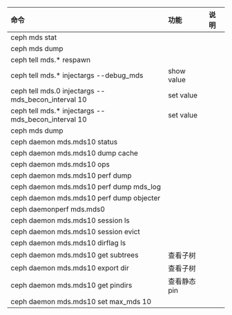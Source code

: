 |命令|功能|说明|
|:-|:-|:-|
|ceph mds stat|||
|ceph mds dump|||
|ceph tell mds.* respawn |||
|ceph tell mds.* injectargs --debug_mds |show value||
|ceph tell mds.0 injectargs --mds_becon_interval 10 |set value||
|ceph tell mds.* injectargs --mds_becon_interval 10 |set value||
|ceph mds dump|||
|ceph daemon mds.mds10 status|||
|ceph daemon mds.mds10 dump cache|||
|ceph daemon mds.mds10 ops|||
|ceph daemon mds.mds10 perf dump|||
|ceph daemon mds.mds10 perf dump mds_log|||
|ceph daemon mds.mds10 perf dump objecter|||
|ceph daemonperf mds.mds0 <interval>|||
|ceph daemon mds.mds10 session ls|||
|ceph daemon mds.mds10 session evict <client-id>|||
|ceph daemon mds.mds10 dirflag ls <dir>|||
|ceph daemon mds.mds10 get subtrees|查看子树||
|ceph daemon mds.mds10 export dir <dir> <rank> |查看子树||
|ceph daemon mds.mds10 get pindirs|查看静态pin||
|ceph daemon mds.mds10 set max_mds 10 |||

